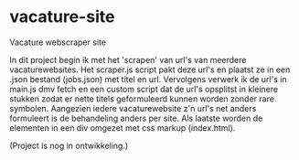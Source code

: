 # vacature-site
Vacature webscraper site

In dit project begin ik met het 'scrapen' van url's van meerdere vacaturewebsites. Het scraper.js script pakt deze url's en plaatst ze in een .json bestand (jobs.json) met titel en url. 
Vervolgens verwerk ik de url's in main.js dmv fetch en een custom script dat de url's opsplitst in kleinere stukken zodat er nette titels geformuleerd kunnen worden zonder rare symbolen. Aangezien iedere vacaturewebsite z'n url's net anders formuleert is de behandeling anders per site. 
Als laatste worden de elementen in een div omgezet met css markup (index.html).

(Project is nog in ontwikkeling.)
